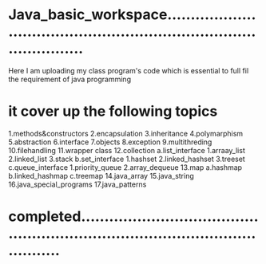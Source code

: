 # Java_basic_workspace........................................................................................
Here I am uploading my class program's code which is essential to full fil the requirement of java programming
# it cover up the following topics
1.methods&constructors
2.encapsulation
3.inheritance
4.polymarphism
5.abstraction
6.interface
7.objects
8.exception
9.multithreding
10.filehandling
11.wrapper class
12.collection
  a.list_interface
    1.arraay_list
    2.linked_list
    3.stack
  b.set_interface
    1.hashset
    2.linked_hashset
    3.treeset
  c.queue_interface
    1.priority_queue
    2.array_dequeue
 13.map
   a.hashmap
   b.linked_hashmap
   c.treemap
 14.java_array
 15.java_string
 16.java_special_programs
 17.java_patterns
 # completed......................................................................................................  
